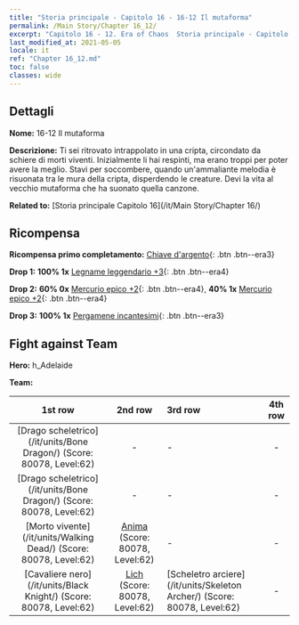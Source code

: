 ```yaml
---
title: "Storia principale - Capitolo 16 - 16-12 Il mutaforma"
permalink: /Main Story/Chapter 16_12/
excerpt: "Capitolo 16 - 12. Era of Chaos  Storia principale - Capitolo 16_12. 16-12 Il mutaforma"
last_modified_at: 2021-05-05
locale: it
ref: "Chapter 16_12.md"
toc: false
classes: wide
---
```


## Dettagli

 **Nome:** 16-12 Il mutaforma

 **Descrizione:** Ti sei ritrovato intrappolato in una cripta, circondato da schiere di morti viventi. Inizialmente li hai respinti, ma erano troppi per poter avere la meglio. Stavi per soccombere, quando un'ammaliante melodia è risuonata tra le mura della cripta, disperdendo le creature. Devi la vita al vecchio mutaforma che ha suonato quella canzone.

 **Related to:** [Storia principale Capitolo 16](/it/Main Story/Chapter 16/)

## Ricompensa

 **Ricompensa primo completamento:** [Chiave d'argento](/ItemsIT/con_693/){: .btn .btn--era3}

 **Drop 1:** **100% 1x** [Legname leggendario +3](/ItemsIT/mat_55/){: .btn .btn--era4}

 **Drop 2:** **60% 0x** [Mercurio epico +2](/ItemsIT/mat_49/){: .btn .btn--era4}, **40% 1x** [Mercurio epico +2](/ItemsIT/mat_49/){: .btn .btn--era4}

 **Drop 3:** **100% 1x** [Pergamene incantesimi](/ItemsIT/con_694/){: .btn .btn--era3}


## Fight against Team
 **Hero:** h_Adelaide

 **Team:**


  | 1st row | 2nd row | 3rd row | 4th row |
  |:----:|:----:|:----|:----:|
  | [Drago scheletrico](/it/units/Bone Dragon/) (Score: 80078, Level:62)  | - | - | - |
  | [Drago scheletrico](/it/units/Bone Dragon/) (Score: 80078, Level:62)  | - | - | - |
  | [Morto vivente](/it/units/Walking Dead/) (Score: 80078, Level:62)  | [Anima](/it/units/Wight/) (Score: 80078, Level:62)  | - | - |
  | [Cavaliere nero](/it/units/Black Knight/) (Score: 80078, Level:62)  | [Lich](/it/units/Lich/) (Score: 80078, Level:62)  | [Scheletro arciere](/it/units/Skeleton Archer/) (Score: 80078, Level:62)  | - |


